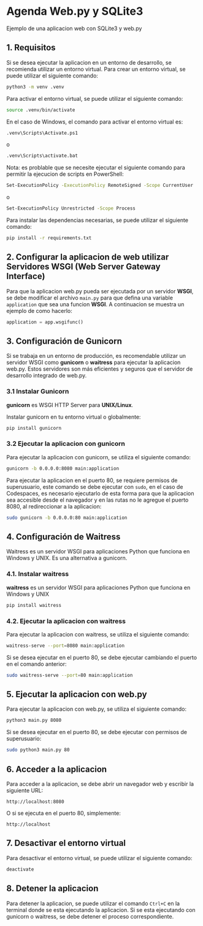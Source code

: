 # Agenda Web.py y SQLite3

Ejemplo de una aplicacion web con SQLite3 y web.py

## 1. Requisitos

Si se desea ejecutar la aplicacion en un entorno de desarrollo, se recomienda utilizar un entorno virtual. Para crear un entorno virtual, se puede utilizar el siguiente comando:

```bash
python3 -m venv .venv
```

Para activar el entorno virtual, se puede utilizar el siguiente comando:

```bash
source .venv/bin/activate
```

En el caso de Windows, el comando para activar el entorno virtual es:

```bash
.venv\Scripts\Activate.ps1
```

o

```bash
.venv\Scripts\activate.bat
```

Nota: es problable que se necesite ejecutar el siguiente comando para permitir la ejecucion de scripts en PowerShell:

```bash
Set-ExecutionPolicy -ExecutionPolicy RemoteSigned -Scope CurrentUser
```
o

```bash
Set-ExecutionPolicy Unrestricted -Scope Process
```

Para instalar las dependencias necesarias, se puede utilizar el siguiente comando:

```bash
pip install -r requirements.txt
```


## 2. Configurar la aplicacion de web utilizar Servidores WSGI (Web Server Gateway Interface)

Para que la aplicacion web.py pueda ser ejecutada por un servidor **WSGI**, se debe modificar el archivo `main.py` para que defina una variable `application` que sea una funcion **WSGI**. A continuacion se muestra un ejemplo de como hacerlo:

```python
application = app.wsgifunc()
```


## 3. Configuración de Gunicorn

Si se trabaja en un entorno de producción, es recomendable utilizar un servidor WSGI como **gunicorn** o **waitress** para ejecutar la aplicacion web.py. Estos servidores son más eficientes y seguros que el servidor de desarrollo integrado de web.py.

### 3.1 Instalar Gunicorn

**gunicorn** es WSGI HTTP Server para **UNIX/Linux**.

Instalar gunicorn en tu entorno virtual o globalmente:

```bash
pip install gunicorn
```

### 3.2 Ejecutar la aplicacion con gunicorn

Para ejecutar la aplicacion con gunicorn, se utiliza el siguiente comando:

```bash
gunicorn -b 0.0.0.0:8080 main:application
```

Para ejecutar la aplicacion en el puerto 80, se requiere permisos de superusuario, este comando se debe ejecutar con `sudo`, en el caso de Codespaces, es necesario ejecutarlo de esta forma para que la aplicacion sea accesible desde el navegador y en las rutas no le agregue el puerto 8080, al redireccionar a la aplicacion:

```bash
sudo gunicorn -b 0.0.0.0:80 main:application
```

## 4. Configuración de Waitress

Waitress es un servidor WSGI para aplicaciones Python que funciona en Windows y UNIX. Es una alternativa a gunicorn.

### 4.1. Instalar waitress

**waitress** es un servidor WSGI para aplicaciones Python que funciona en Windows y UNIX

```bash
pip install waitress
```

### 4.2. Ejecutar la aplicacion con waitress

Para ejecutar la aplicacion con waitress, se utiliza el siguiente comando:

```bash
waitress-serve --port=8080 main:application
```

Si se desea ejecutar en el puerto 80, se debe ejecutar cambiando el puerto en el comando anterior:

```bash
sudo waitress-serve --port=80 main:application
```

## 5. Ejecutar la aplicacion con web.py

Para ejecutar la aplicacion con web.py, se utiliza el siguiente comando:

```bash
python3 main.py 8080
```
Si se desea ejecutar en el puerto 80, se debe ejecutar con permisos de superusuario:

```bash
sudo python3 main.py 80
```

## 6. Acceder a la aplicacion

Para acceder a la aplicacion, se debe abrir un navegador web y escribir la siguiente URL:

```
http://localhost:8080
```
O si se ejecuta en el puerto 80, simplemente:

```
http://localhost
```
## 7. Desactivar el entorno virtual
Para desactivar el entorno virtual, se puede utilizar el siguiente comando:

```bash
deactivate
```
## 8. Detener la aplicacion
Para detener la aplicacion, se puede utilizar el comando `Ctrl+C` en la terminal donde se esta ejecutando la aplicacion. Si se esta ejecutando con gunicorn o waitress, se debe detener el proceso correspondiente.